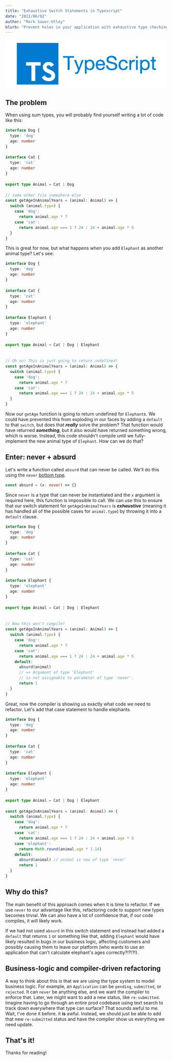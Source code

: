 ```yaml
---
title: "Exhaustive Switch Statements in Typescript"
date: "2022/06/02"
author: "Mark Sauer-Utley"
blurb: "Prevent holes in your application with exhaustive type checking."
---
```


![typescript logo](../unknown-vs-any/images/tslogo.png)

## The problem

When using sum types, you will probably find yourself writing a lot of code like this:

```typescript
interface Dog {
  type: 'dog'
  age: number
}

interface Cat {
  type: 'cat'
  age: number
}

export type Animal = Cat | Dog

// some other file somewhere else
const getAgeInAnimalYears = (animal: Animal) => {
  switch (animal.type) {
    case 'dog':
      return animal.age * 7
    case 'cat':
      return animal.age === 1 ? 24 : 24 + animal.age * 5
  }
}
```

This is great for now, but what happens when you add `Elephant`​ as another animal type? Let's see:

```typescript
interface Dog {
  type: 'dog'
  age: number
}
​
interface Cat {
  type: 'cat'
  age: number
}
​
interface Elephant {
  type: 'elephant'
  age: number
}
​
export type Animal = Cat | Dog | Elephant
​

// Oh no! This is just going to return undefined!
const getAgeInAnimalYears = (animal: Animal) => {
  switch (animal.type) {
    case 'dog':
      return animal.age * 7
    case 'cat':
      return animal.age === 1 ? 24 : 24 + animal.age * 5
  }
}
``` 

Now our `getAge`​ function is going to return undefined for `Elephant`​s. We could have prevented this from exploding in our faces by adding a `default`​ to that `switch`​, but does that _**really**_ solve the problem? That function would have returned _**something**_, but it also would have returned something wrong, which is worse. Instead, this code shouldn't compile until we fully-implement the new animal type of `Elephant`​. How can we do that?

## Enter: never + absurd

Let's write a function called `absurd`​ that can never be called. We'll do this using the `never`​ [bottom type](https://www.typescriptlang.org/docs/handbook/2/functions.html#never).

```typescript
const absurd = (x: never) => {}
```

Since `never`​ is a type that can never be instantiated and the `x`​ argument is required here, this function is impossible to call. We can use this to ensure that our switch statement for `getAgeInAnimalYears`​ is _**exhaustive**_ (meaning it has handled all of the possible cases for `animal.type`​) by throwing it into a `default`​ clause.

```typescript
interface Dog {
  type: 'dog'
  age: number
}
​
interface Cat {
  type: 'cat'
  age: number
}
​
interface Elephant {
  type: 'elephant'
  age: number
}
​
export type Animal = Cat | Dog | Elephant
​
​
// Now this won't compile!
const getAgeInAnimalYears = (animal: Animal) => {
  switch (animal.type) {
    case 'dog':
      return animal.age * 7
    case 'cat':
      return animal.age === 1 ? 24 : 24 + animal.age * 5
    default:
      absurd(animal)
      // => Argument of type 'Elephant' 
      // is not assignable to parameter of type 'never'.
      return 1
  }
}
``` 

Great, now the compiler is showing us exactly what code we need to refactor. Let's add that case statement to handle elephants.

```typescript
interface Dog {
  type: 'dog'
  age: number
}
​
interface Cat {
  type: 'cat'
  age: number
}
​
interface Elephant {
  type: 'elephant'
  age: number
}
​
export type Animal = Cat | Dog | Elephant
​
const getAgeInAnimalYears = (animal: Animal) => {
  switch (animal.type) {
    case 'dog':
      return animal.age * 7
    case 'cat':
      return animal.age === 1 ? 24 : 24 + animal.age * 5
    case 'elephant':
      return Math.round(animal.age * 1.14)
    default:
      absurd(animal) // animal is now of type `never`
      return 1
  }
}
```

## Why do this?

The main benefit of this approach comes when it is time to refactor. If we use `never`​ to our advantage like this, refactoring code to support new types becomes trivial. We can also have a lot of confidence that, if our code compiles, it will likely work.

If we had not used `absurd`​ in this switch statement and instead had added a `default`​ that returns `1`​ or something like that, adding `Elephant`​ would have likely resulted in bugs in our business logic, affecting customers and possibly causing them to leave our platform (who wants to use an application that can't calculate elephant's ages correctly?!?!?!).

## Business-logic and compiler-driven refactoring

A way to think about this is that we are using the type system to model business logic. For example, an `Application`​ can be `pending`​, `submitted`​, or `rejected`​. It can `never`​ be anything else, and we want the compiler to enforce that. Later, we might want to add a new status, like `re-submitted`​. Imagine having to go through an entire prod codebase using text search to track down everywhere that type can surface? That sounds awful to me. Wait, I've done it before. it **is** awful. Instead, we should just be able to add that new `re-submitted`​ status and have the compiler show us everything we need update.

## That's it!

Thanks for reading!